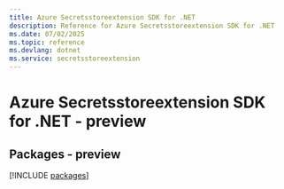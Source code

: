 ```yaml
---
title: Azure Secretsstoreextension SDK for .NET
description: Reference for Azure Secretsstoreextension SDK for .NET
ms.date: 07/02/2025
ms.topic: reference
ms.devlang: dotnet
ms.service: secretsstoreextension
---
```

# Azure Secretsstoreextension SDK for .NET - preview
## Packages - preview
[!INCLUDE [packages](secretsstoreextension-index.md)]